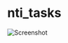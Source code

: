 # nti_tasks
![Screenshot](https://github.com/[AhmedRefaatA]/[nti_tasks]/tree/master/images/image.png?raw=true)
